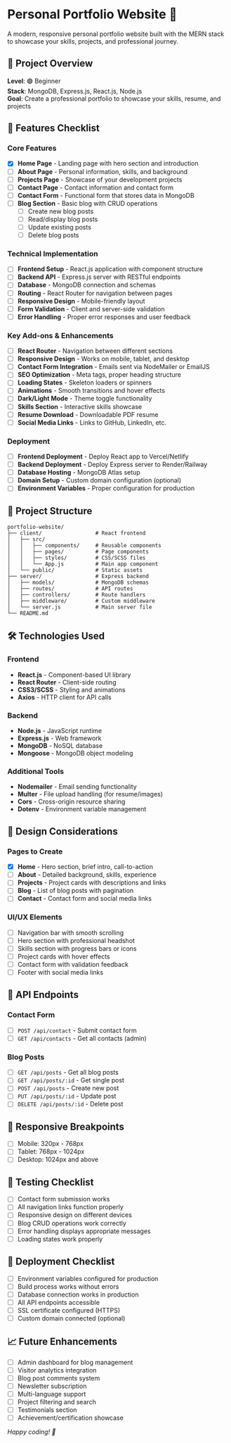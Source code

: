 # Personal Portfolio Website 🌟

A modern, responsive personal portfolio website built with the MERN stack to showcase your skills, projects, and professional journey.

## 🎯 Project Overview

**Level**: 🟢 Beginner  
**Stack**: MongoDB, Express.js, React.js, Node.js  
**Goal**: Create a professional portfolio to showcase your skills, resume, and projects

## 🚀 Features Checklist

### Core Features
- [x] **Home Page** - Landing page with hero section and introduction
- [ ] **About Page** - Personal information, skills, and background
- [ ] **Projects Page** - Showcase of your development projects
- [ ] **Contact Page** - Contact information and contact form
- [ ] **Contact Form** - Functional form that stores data in MongoDB
- [ ] **Blog Section** - Basic blog with CRUD operations
  - [ ] Create new blog posts
  - [ ] Read/display blog posts
  - [ ] Update existing posts
  - [ ] Delete blog posts

### Technical Implementation
- [ ] **Frontend Setup** - React.js application with component structure
- [ ] **Backend API** - Express.js server with RESTful endpoints
- [ ] **Database** - MongoDB connection and schemas
- [ ] **Routing** - React Router for navigation between pages
- [ ] **Responsive Design** - Mobile-friendly layout
- [ ] **Form Validation** - Client and server-side validation
- [ ] **Error Handling** - Proper error responses and user feedback

### Key Add-ons & Enhancements
- [ ] **React Router** - Navigation between different sections
- [ ] **Responsive Design** - Works on mobile, tablet, and desktop
- [ ] **Contact Form Integration** - Emails sent via NodeMailer or EmailJS
- [ ] **SEO Optimization** - Meta tags, proper heading structure
- [ ] **Loading States** - Skeleton loaders or spinners
- [ ] **Animations** - Smooth transitions and hover effects
- [ ] **Dark/Light Mode** - Theme toggle functionality
- [ ] **Skills Section** - Interactive skills showcase
- [ ] **Resume Download** - Downloadable PDF resume
- [ ] **Social Media Links** - Links to GitHub, LinkedIn, etc.

### Deployment
- [ ] **Frontend Deployment** - Deploy React app to Vercel/Netlify
- [ ] **Backend Deployment** - Deploy Express server to Render/Railway
- [ ] **Database Hosting** - MongoDB Atlas setup
- [ ] **Domain Setup** - Custom domain configuration (optional)
- [ ] **Environment Variables** - Proper configuration for production

## 📁 Project Structure

```
portfolio-website/
├── client/                 # React frontend
│   ├── src/
│   │   ├── components/     # Reusable components
│   │   ├── pages/          # Page components
│   │   ├── styles/         # CSS/SCSS files
│   │   └── App.js          # Main app component
│   └── public/             # Static assets
├── server/                 # Express backend
│   ├── models/             # MongoDB schemas
│   ├── routes/             # API routes
│   ├── controllers/        # Route handlers
│   ├── middleware/         # Custom middleware
│   └── server.js           # Main server file
└── README.md
```

## 🛠️ Technologies Used

### Frontend
- **React.js** - Component-based UI library
- **React Router** - Client-side routing
- **CSS3/SCSS** - Styling and animations
- **Axios** - HTTP client for API calls

### Backend
- **Node.js** - JavaScript runtime
- **Express.js** - Web framework
- **MongoDB** - NoSQL database
- **Mongoose** - MongoDB object modeling

### Additional Tools
- **Nodemailer** - Email sending functionality
- **Multer** - File upload handling (for resume/images)
- **Cors** - Cross-origin resource sharing
- **Dotenv** - Environment variable management

## 🎨 Design Considerations

### Pages to Create
- [x] **Home** - Hero section, brief intro, call-to-action
- [ ] **About** - Detailed background, skills, experience
- [ ] **Projects** - Project cards with descriptions and links
- [ ] **Blog** - List of blog posts with pagination
- [ ] **Contact** - Contact form and social media links

### UI/UX Elements
- [ ] Navigation bar with smooth scrolling
- [ ] Hero section with professional headshot
- [ ] Skills section with progress bars or icons
- [ ] Project cards with hover effects
- [ ] Contact form with validation feedback
- [ ] Footer with social media links

## 🔧 API Endpoints

### Contact Form
- [ ] `POST /api/contact` - Submit contact form
- [ ] `GET /api/contacts` - Get all contacts (admin)

### Blog Posts
- [ ] `GET /api/posts` - Get all blog posts
- [ ] `GET /api/posts/:id` - Get single post
- [ ] `POST /api/posts` - Create new post
- [ ] `PUT /api/posts/:id` - Update post
- [ ] `DELETE /api/posts/:id` - Delete post

## 📱 Responsive Breakpoints
- [ ] Mobile: 320px - 768px
- [ ] Tablet: 768px - 1024px
- [ ] Desktop: 1024px and above

## 🧪 Testing Checklist
- [ ] Contact form submission works
- [ ] All navigation links function properly
- [ ] Responsive design on different devices
- [ ] Blog CRUD operations work correctly
- [ ] Error handling displays appropriate messages
- [ ] Loading states work properly

## 🚀 Deployment Checklist
- [ ] Environment variables configured for production
- [ ] Build process works without errors
- [ ] Database connection works in production
- [ ] All API endpoints accessible
- [ ] SSL certificate configured (HTTPS)
- [ ] Custom domain connected (optional)

## 📈 Future Enhancements
- [ ] Admin dashboard for blog management
- [ ] Visitor analytics integration
- [ ] Blog post comments system
- [ ] Newsletter subscription
- [ ] Multi-language support
- [ ] Project filtering and search
- [ ] Testimonials section
- [ ] Achievement/certification showcase

*Happy coding! 🚀*
